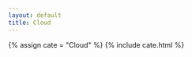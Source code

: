 ```yaml
---
layout: default
title: Cloud
---
```

<!-- 声明分类变量 -->
{% assign cate = "Cloud" %}
{% include cate.html %}

